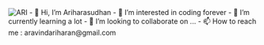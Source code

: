<img src="" alt="ARI">
- 👋 Hi, I’m Ariharasudhan
- 👀 I’m interested in coding forever
- 🌱 I’m currently learning a lot
- 💞️ I’m looking to collaborate on ...
- 📫 How to reach me : aravindariharan@gmail.com

<!---
arihara-sudhan/arihara-sudhan is a ✨ special ✨ repository because its `README.md` (this file) appears on your GitHub profile.
You can click the Preview link to take a look at your changes.
--->
